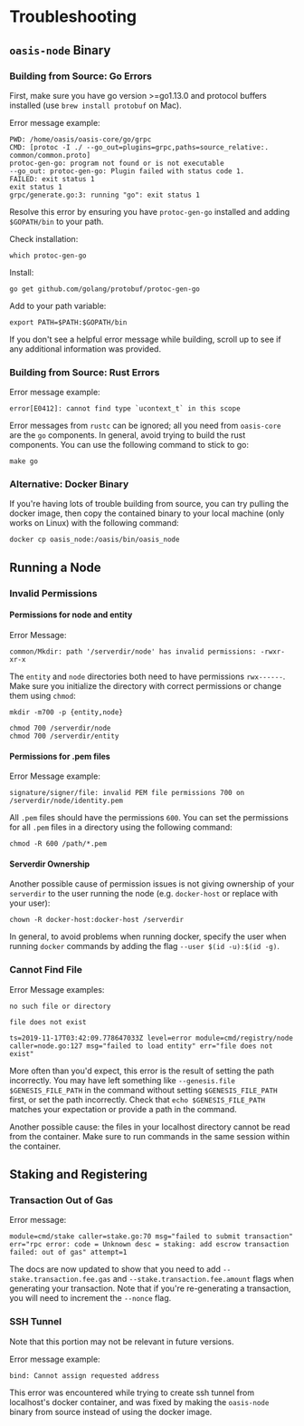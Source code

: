 # Troubleshooting

## `oasis-node` Binary

### Building from Source: Go Errors

First, make sure you have go version >=go1.13.0 and protocol buffers installed
(use `brew install protobuf` on Mac).

Error message example:

```
PWD: /home/oasis/oasis-core/go/grpc
CMD: [protoc -I ./ --go_out=plugins=grpc,paths=source_relative:. common/common.proto]
protoc-gen-go: program not found or is not executable
--go_out: protoc-gen-go: Plugin failed with status code 1.
FAILED: exit status 1
exit status 1
grpc/generate.go:3: running "go": exit status 1
```

Resolve this error by ensuring you have `protoc-gen-go` installed and adding `$GOPATH/bin`
to your path.

Check installation:

```
which protoc-gen-go
```

Install:

```
go get github.com/golang/protobuf/protoc-gen-go
```

Add to your path variable:

```
export PATH=$PATH:$GOPATH/bin
```

If you don't see a helpful error message while building, scroll up to see if any
additional information was provided.

### Building from Source: Rust Errors

Error message example:

```
error[E0412]: cannot find type `ucontext_t` in this scope
```

Error messages from `rustc` can be ignored; all you need from `oasis-core` are the
`go` components. In general, avoid trying to build the rust components.
You can use the following command to stick to go:

```
make go
```

### Alternative: Docker Binary

If you're having lots of trouble building from source, you can try pulling the docker image, then
copy the contained binary to your local machine (only works on Linux) with the following command:

```
docker cp oasis_node:/oasis/bin/oasis_node
```

## Running a Node

### Invalid Permissions

#### Permissions for node and entity

Error Message:

```
common/Mkdir: path '/serverdir/node' has invalid permissions: -rwxr-xr-x
```

The `entity` and `node` directories both need to have permissions `rwx------`.
Make sure you initialize the directory with correct permissions or change them using `chmod`:

```
mkdir -m700 -p {entity,node}
```

```
chmod 700 /serverdir/node
chmod 700 /serverdir/entity
```

#### Permissions for .pem files

Error Message example:

```
signature/signer/file: invalid PEM file permissions 700 on /serverdir/node/identity.pem
```

All `.pem` files should have the permissions `600`.
You can set the permissions for all `.pem` files in a directory using the following command:

```
chmod -R 600 /path/*.pem
```

#### Serverdir Ownership

Another possible cause of permission issues is not giving ownership of your `serverdir` to
the user running the node (e.g. `docker-host` or replace with your user):

```
chown -R docker-host:docker-host /serverdir
```

In general, to avoid problems when running docker, specify the user when running `docker` commands
by adding the flag `--user $(id -u):$(id -g)`.

### Cannot Find File

Error Message examples:

`no such file or directory`

`file does not exist`

<!-- markdownlint-disable line-length -->
```
ts=2019-11-17T03:42:09.778647033Z level=error module=cmd/registry/node caller=node.go:127 msg="failed to load entity" err="file does not exist"
```
<!-- markdownlint-enable line-length -->

More often than you'd expect, this error is the result of setting the path incorrectly.
You may have left something like `--genesis.file $GENESIS_FILE_PATH` in the command without
setting `$GENESIS_FILE_PATH` first, or set the path incorrectly.
Check that `echo $GENESIS_FILE_PATH` matches your expectation or provide a path in the command.

Another possible cause: the files in your localhost directory cannot be read from the container.
Make sure to run commands in the same session within the container.

## Staking and Registering

### Transaction Out of Gas

Error message:

<!-- markdownlint-disable line-length -->
```
module=cmd/stake caller=stake.go:70 msg="failed to submit transaction" err="rpc error: code = Unknown desc = staking: add escrow transaction failed: out of gas" attempt=1
```
<!-- markdownlint-enable line-length -->

The docs are now updated to show that you need to add `--stake.transaction.fee.gas` and
`--stake.transaction.fee.amount` flags when generating your transaction. Note that if you're
re-generating a transaction, you will need to increment the `--nonce` flag.

### SSH Tunnel

Note that this portion may not be relevant in future versions.

Error message example:

```
bind: Cannot assign requested address
```

This error was encountered while trying to create ssh tunnel from localhost's docker container,
and was fixed by making the `oasis-node` binary from source instead of using the docker image.

